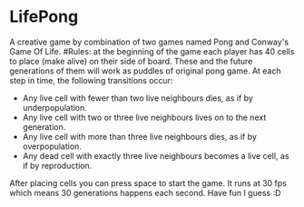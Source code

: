 # LifePong
A creative game by combination of two games named Pong and Conway's Game Of Life. 
#Rules:
at the beginning of the game each player has 40 cells to place (make alive) on their side of board. These and the future generations of them will work as puddles of original pong game.
At each step in time, the following transitions occur:

- Any live cell with fewer than two live neighbours dies, as if by underpopulation.
- Any live cell with two or three live neighbours lives on to the next generation.
- Any live cell with more than three live neighbours dies, as if by overpopulation.
- Any dead cell with exactly three live neighbours becomes a live cell, as if by reproduction.

After placing cells you can press space to start the game. It runs at 30 fps which means 30 generations happens each second. Have fun I guess :D
